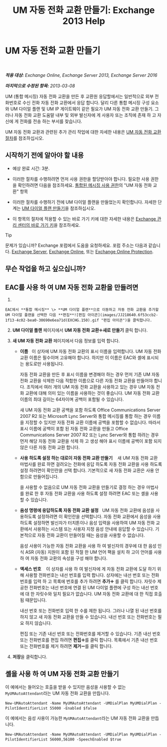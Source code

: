 ﻿---
title: 'UM 자동 전화 교환 만들기: Exchange 2013 Help'
TOCTitle: UM 자동 전화 교환 만들기
ms:assetid: 773f53fb-d80f-4a79-8bd3-bd753942489f
ms:mtpsurl: https://technet.microsoft.com/ko-kr/library/Aa998875(v=EXCHG.150)
ms:contentKeyID: 50483450
ms.date: 05/22/2018
mtps_version: v=EXCHG.150
f1_keywords:
- Microsoft.Exchange.Management.SnapIn.Esm.OrganizationConfiguration.UnifiedMessaging.CreateAutoAttendantWizardForm.CreateAutoAttendantWizardPage
ms.translationtype: MT
---

# UM 자동 전화 교환 만들기

 

_**적용 대상:** Exchange Online, Exchange Server 2013, Exchange Server 2016_

_**마지막으로 수정된 항목:** 2013-03-08_

UM (통합 메시징) 자동 전화 교환을 만든 후 교환원 응답할에서는 일반적으로 외부 전화번호로 수신 전화 자동 전화 교환에서 응답 합니다. 달리 다른 통합 메시징 구성 요소와 UM 다이얼 플랜 및 UM IP 게이트웨이 같은 필요가 UM 자동 전화 교환 만들기. 그러나 자동 전화 교환 도움말 내부 및 외부 발신자에 게 사용자 또는 조직에 존재 하 고 자신에 게 전화를 전송 하는 부서를 찾습니다.

UM 자동 전화 교환과 관련된 추가 관리 작업에 대한 자세한 내용은 [UM 자동 전화 교환 절차](um-auto-attendant-procedures-exchange-2013-help.md)를 참조하십시오.

## 시작하기 전에 알아야 할 내용

  - 예상 완료 시간: 3분.

  - 이러한 절차를 수행하려면 먼저 사용 권한을 할당받아야 합니다. 필요한 사용 권한을 확인하려면 다음을 참조하세요. [통합된 메시징 사용 권한](unified-messaging-permissions-exchange-2013-help.md)의 "UM 자동 전화 교환" 항목

  - 이러한 절차를 수행하기 전에 UM 다이얼 플랜을 만들었는지 확인합니다. 자세한 단계는 [UM 다이얼 플랜 만들기](create-a-um-dial-plan-exchange-2013-help.md)을 참조하십시오.

  - 이 항목의 절차에 적용할 수 있는 바로 가기 키에 대한 자세한 내용은 [Exchange 관리 센터의 바로 가기 키](keyboard-shortcuts-in-the-exchange-admin-center-exchange-online-protection-help.md)을 참조하세요.


> [!TIP]
> 문제가 있습니까? Exchange 포럼에서 도움을 요청하세요. 포럼 주소는 다음과 같습니다. <A href="https://go.microsoft.com/fwlink/p/?linkid=60612">Exchange Server</A>, <A href="https://go.microsoft.com/fwlink/p/?linkid=267542">Exchange Online</A>, 또는 <A href="https://go.microsoft.com/fwlink/p/?linkid=285351">Exchange Online Protection</A>.



## 무슨 작업을 하고 싶으십니까?

## EAC를 사용 하 여 UM 자동 전화 교환을 만들려면

1.  
    
    EAC에서 **통합 메시징** \> **UM 다이얼 플랜**으로 이동하고 자동 전화 교환을 추가할 UM 다이얼 플랜을 선택한 다음 **편집**![편집 아이콘](images/JJ218640.6f53ccb2-1f13-4c02-bea0-30690e6ea71d(EXCHG.150).gif "편집 아이콘")을 클릭합니다.

2.  **UM 다이얼 플랜** 페이지에서 **UM 자동 전화 교환**![아이콘 추가](images/JJ218640.c1e75329-d6d7-4073-a27d-498590bbb558(EXCHG.150).gif "아이콘 추가")**새로 만들기** 클릭 합니다.

3.  **새 UM 자동 전화 교환** 페이지에서 다음 정보를 입력 합니다.
    
      - **이름**   이 상자에 UM 자동 전화 교환의 표시 이름을 입력합니다. UM 자동 전화 교환 이름은 필수이며 고유해야 합니다. 하지만 이 이름은 EAC와 셸에 표시되는 용도로만 사용됩니다.
        
        자동 전화 교환을 만든 후 표시 이름을 변경해야 하는 경우 먼저 기존 UM 자동 전화 교환을 삭제한 다음 적합한 이름으로 다른 자동 전화 교환을 만들어야 합니다. 조직에서 여러 개의 UM 자동 전화 교환을 사용하고 있는 경우 UM 자동 전화 교환에 대해 의미 있는 이름을 사용하는 것이 좋습니다. UM 자동 전화 교환 이름의 최대 길이는 64자이며 공백이 포함될 수 있습니다.
        
        새 UM 자동 전화 교환 공백을 포함 하도록 Office Communications Server 2007 R2 또는 Microsoft Lync Server와 통합 메시징를 통합 하는 경우 이름을 지정할 수 있지만 자동 전화 교환 이름에 공백을 포함할 수 없습니다. 따라서 표시 이름에 공백이 포함 된 자동 전화 교환을 만들고 Office Communications Server 2007 R2 또는 Lync Server와 통합 하려는 경우 먼저 해당 자동 전화 교환을 삭제 하 고 생성 해야 표시 이름에 공백이 포함 되지 않은 다른 자동 전화 교환 합니다.
    
      - **사용 하도록 설정 하는 대로이 자동 전화 교환 만들기**    새 UM 자동 전화 교환 마법사를 완료 하면 걸려오는 전화에 응답 하도록 자동 전화 교환을 사용 하도록 설정 하려면이 확인란을 선택 합니다. 기본적으로 새 자동 전화 교환은 사용 안함으로 만들어집니다.
        
        을 사용할 수 없음으로 UM 자동 전화 교환을 만들기로 결정 하는 경우 마법사를 완료 한 후 자동 전화 교환을 사용 하도록 설정 하려면 EAC 또는 셸을 사용할 수 있습니다.
    
      - **음성 명령에 응답하도록 자동 전화 교환 설정**   UM 자동 전화 교환에 음성을 사용하도록 설정하려면 이 확인란을 선택합니다. 자동 전화 교환에서 음성을 사용하도록 설정하면 발신자가 터치톤이나 음성 입력을 사용하여 UM 자동 전화 교환에서 사용하는 시스템 또는 사용자 지정 음성 안내에 응답할 수 있습니다. 기본적으로 자동 전화 교환이 만들어질 때는 음성을 사용할 수 없습니다.
        
        음성 사용이 가능한 자동 전화 교환을 사용 하 여 발신자의 경우에 대 한 음성 인식 ASR (자동) 지원이 포함 된 적절 한 UM 언어 팩을 설치 하 고이 언어를 사용 하 여 자동 전화 교환의 속성을 구성 해야 합니다.
    
      - **액세스 번호**    이 상자를 사용 하 여 발신자에 게 자동 전화 교환에 도달 하기 위해 사용할 전화번호는 내선 번호를 입력 합니다. 상자에는 내선 번호 또는 전화번호를 입력 하 고 목록에 번호를 추가 하려면 **추가**![아이콘 추가](images/JJ218640.c1e75329-d6d7-4073-a27d-498590bbb558(EXCHG.150).gif "아이콘 추가") 를 클릭 합니다. 자릿수 제공한 전화번호는 내선 번호에 연결 된 UM 다이얼 플랜에 구성 하는 내선 번호에 대 한 자릿수와 일치 필요가 없습니다. UM 자동 전화 교환에 대 한 직접 호출 됨 때문입니다.
        
        내선 번호 또는 전화번호 입력 한 수를 제한 됩니다. 그러나 나열 된 내선 번호를 하지 않고 새 자동 전화 교환을 만들 수 있습니다. 내선 번호 또는 전화번호는 필요 하지 않습니다.
        
        편집 또는 기존 내선 번호 또는 전화번호를 제거할 수 있습니다. 기존 내선 번호 또는 전화번호를 편집 하려면 **편집**![아이콘 추가](images/JJ218640.c1e75329-d6d7-4073-a27d-498590bbb558(EXCHG.150).gif "아이콘 추가")를 클릭 합니다. 목록에서 기존 내선 번호 또는 전화번호를 제거 하려면 **제거**![아이콘 제거](images/Dd362328.479b6ced-8d64-4277-a725-f17fea202b28(EXCHG.150).gif "아이콘 제거")를 클릭 합니다.

4.  **저장**을 클릭합니다.

## 셸을 사용 하 여 UM 자동 전화 교환 만들기

이 예에서는 들어오는 호출을 받을 수 있지만 음성을 사용할 수 없는 `MyUMAutoAttendant`라는 UM 자동 전화 교환을 만듭니다.

    New-UMAutoAttendant -Name MyUMAutoAttendant -UMDialPlan MyUMDialPlan -PilotIdentifierList 55000 -Enabled $false

이 예에서는 음성 사용이 가능한 `MyUMAutoAttendant`라는 UM 자동 전화 교환을 만듭니다.

    New-UMAutoAttendant -Name MyUMAutoAttendant -UMDialPlan MyUMDialPlan -PilotIdentifierList 56000,56100 -SpeechEnabled $true

